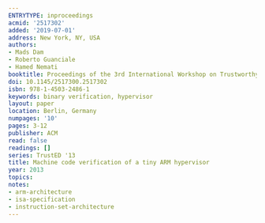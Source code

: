 ```yaml
---
ENTRYTYPE: inproceedings
acmid: '2517302'
added: '2019-07-01'
address: New York, NY, USA
authors:
- Mads Dam
- Roberto Guanciale
- Hamed Nemati
booktitle: Proceedings of the 3rd International Workshop on Trustworthy Embedded Devices
doi: 10.1145/2517300.2517302
isbn: 978-1-4503-2486-1
keywords: binary verification, hypervisor
layout: paper
location: Berlin, Germany
numpages: '10'
pages: 3-12
publisher: ACM
read: false
readings: []
series: TrustED '13
title: Machine code verification of a tiny ARM hypervisor
year: 2013
topics:
notes:
- arm-architecture
- isa-specification
- instruction-set-architecture
---
```

